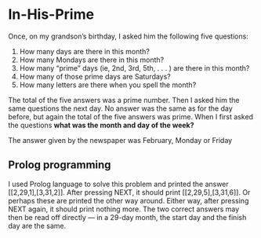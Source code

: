 # In-His-Prime
Once, on my grandson’s birthday, I asked him the following five questions:
1. How many days are there in this month?
2. How many Mondays are there in this month?
3. How many “prime” days (ie, 2nd, 3rd, 5th, . . . ) are there in this month?
4. How many of those prime days are Saturdays?
5. How many letters are there when you spell the month?

The total of the five answers was a prime number. Then I asked him the same questions the next day. No answer was the same as for the day before, but again the total of the five answers was prime. When I first asked the questions **what was the month and day of the week?**

The answer given by the newspaper was February, Monday or Friday

## Prolog programming
I used Prolog language to solve this problem and printed the answer [[2,29,1],[3,31,2]]. After pressing NEXT, it should print [[2,29,5],[3,31,6]]. Or perhaps these are printed the other way around. Either way, after pressing NEXT again, it should print nothing more. The two correct answers may then be read off directly — in a 29-day month, the start day and the finish day are the same.

